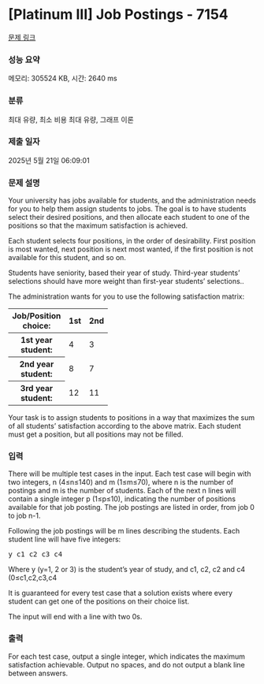 # [Platinum III] Job Postings - 7154 

[문제 링크](https://www.acmicpc.net/problem/7154) 

### 성능 요약

메모리: 305524 KB, 시간: 2640 ms

### 분류

최대 유량, 최소 비용 최대 유량, 그래프 이론

### 제출 일자

2025년 5월 21일 06:09:01

### 문제 설명

<p>Your university has jobs available for students, and the administration needs for you to help them assign students to jobs. The goal is to have students select their desired positions, and then allocate each student to one of the positions so that the maximum satisfaction is achieved.</p>

<p>Each student selects four positions, in the order of desirability. First position is most wanted, next position is next most wanted, if the first position is not available for this student, and so on.</p>

<p>Students have seniority, based their year of study. Third-year students’ selections should have more weight than first-year students’ selections..</p>

<p>The administration wants for you to use the following satisfaction matrix:</p>

<table class="table table-bordered table-striped" style="width:40%">
	<thead>
		<tr>
			<th>Job/Position choice:</th>
			<th>1st</th>
			<th>2nd</th>
			<th>3rd</th>
			<th>4th</th>
		</tr>
	</thead>
	<tbody>
		<tr>
			<th>1st year student:</th>
			<td>4</td>
			<td>3</td>
			<td>2</td>
			<td>1</td>
		</tr>
		<tr>
			<th>2nd year student:</th>
			<td>8</td>
			<td>7</td>
			<td>6</td>
			<td>5</td>
		</tr>
		<tr>
			<th>3rd year student:</th>
			<td>12</td>
			<td>11</td>
			<td>10</td>
			<td>9</td>
		</tr>
	</tbody>
</table>

<p>Your task is to assign students to positions in a way that maximizes the sum of all students’ satisfaction according to the above matrix. Each student must get a position, but all positions may not be filled. </p>

### 입력 

 <p>There will be multiple test cases in the input. Each test case will begin with two integers, n (4≤n≤140) and m (1≤m≤70), where n is the number of postings and m is the number of students. Each of the next n lines will contain a single integer p (1≤p≤10), indicating the number of positions available for that job posting. The job postings are listed in order, from job 0 to job n-1.</p>

<p>Following the job postings will be m lines describing the students. Each student line will have five integers:</p>

<pre>y c1 c2 c3 c4</pre>

<p>Where y (y=1, 2 or 3) is the student’s year of study, and c1, c2, c2 and c4 (0≤c1,c2,c3,c4<n, all four unique) indicating the student’s choice of job postings, in order of preference.</p>

<p>It is guaranteed for every test case that a solution exists where every student can get one of the positions on their choice list.</p>

<p>The input will end with a line with two 0s.</p>

### 출력 

 <p>For each test case, output a single integer, which indicates the maximum satisfaction achievable. Output no spaces, and do not output a blank line between answers.</p>

